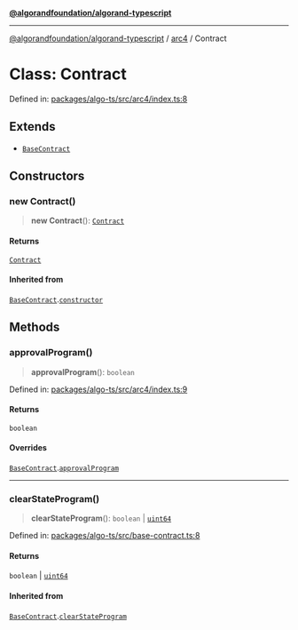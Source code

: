 [**@algorandfoundation/algorand-typescript**](../../../README.md)

***

[@algorandfoundation/algorand-typescript](../../../README.md) / [arc4](../README.md) / Contract

# Class: Contract

Defined in: [packages/algo-ts/src/arc4/index.ts:8](https://github.com/algorandfoundation/puya-ts/blob/89ee9cf9a58d93e3ffbb727cfadf537835799a71/packages/algo-ts/src/arc4/index.ts#L8)

## Extends

- [`BaseContract`](../../../classes/BaseContract.md)

## Constructors

### new Contract()

> **new Contract**(): [`Contract`](Contract.md)

#### Returns

[`Contract`](Contract.md)

#### Inherited from

[`BaseContract`](../../../classes/BaseContract.md).[`constructor`](../../../classes/BaseContract.md#constructors)

## Methods

### approvalProgram()

> **approvalProgram**(): `boolean`

Defined in: [packages/algo-ts/src/arc4/index.ts:9](https://github.com/algorandfoundation/puya-ts/blob/89ee9cf9a58d93e3ffbb727cfadf537835799a71/packages/algo-ts/src/arc4/index.ts#L9)

#### Returns

`boolean`

#### Overrides

[`BaseContract`](../../../classes/BaseContract.md).[`approvalProgram`](../../../classes/BaseContract.md#approvalprogram)

***

### clearStateProgram()

> **clearStateProgram**(): `boolean` \| [`uint64`](../../../type-aliases/uint64.md)

Defined in: [packages/algo-ts/src/base-contract.ts:8](https://github.com/algorandfoundation/puya-ts/blob/89ee9cf9a58d93e3ffbb727cfadf537835799a71/packages/algo-ts/src/base-contract.ts#L8)

#### Returns

`boolean` \| [`uint64`](../../../type-aliases/uint64.md)

#### Inherited from

[`BaseContract`](../../../classes/BaseContract.md).[`clearStateProgram`](../../../classes/BaseContract.md#clearstateprogram)

